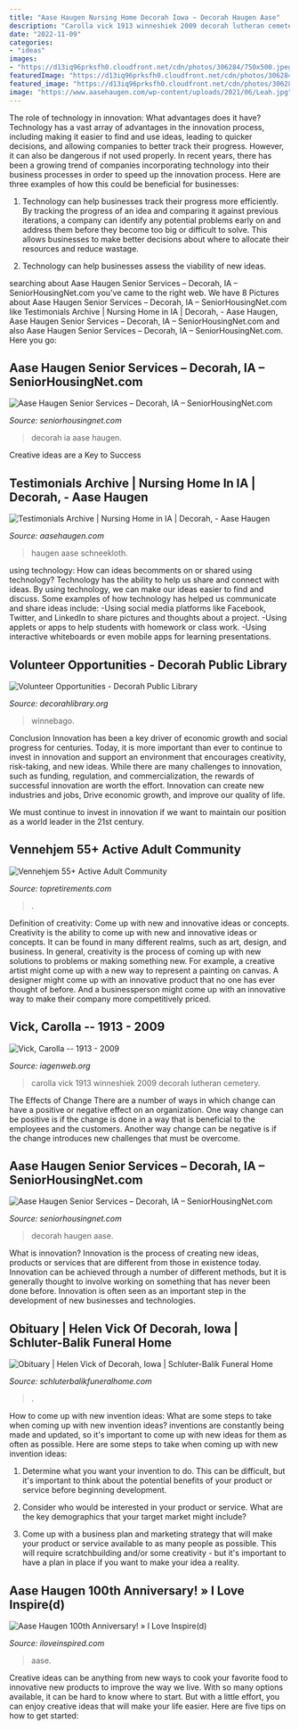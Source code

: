 ```yaml
---
title: "Aase Haugen Nursing Home Decorah Iowa ~ Decorah Haugen Aase"
description: "Carolla vick 1913 winneshiek 2009 decorah lutheran cemetery"
date: "2022-11-09"
categories:
- "ideas"
images:
- "https://d13iq96prksfh0.cloudfront.net/cdn/photos/306284/750x500.jpeg"
featuredImage: "https://d13iq96prksfh0.cloudfront.net/cdn/photos/306284/750x500.jpeg"
featured_image: "https://d13iq96prksfh0.cloudfront.net/cdn/photos/306284/750x500.jpeg"
image: "https://www.aasehaugen.com/wp-content/uploads/2021/06/Leah.jpg"
---
```



The role of technology in innovation: What advantages does it have?
Technology has a vast array of advantages in the innovation process, including making it easier to find and use ideas, leading to quicker decisions, and allowing companies to better track their progress. However, it can also be dangerous if not used properly. In recent years, there has been a growing trend of companies incorporating technology into their business processes in order to speed up the innovation process. Here are three examples of how this could be beneficial for businesses: 
1) Technology can help businesses track their progress more efficiently. By tracking the progress of an idea and comparing it against previous iterations, a company can identify any potential problems early on and address them before they become too big or difficult to solve. This allows businesses to make better decisions about where to allocate their resources and reduce wastage. 

2) Technology can help businesses assess the viability of new ideas.

	

		
searching about Aase Haugen Senior Services – Decorah, IA – SeniorHousingNet.com you've came to the right web. We have 8 Pictures about Aase Haugen Senior Services – Decorah, IA – SeniorHousingNet.com like Testimonials Archive | Nursing Home in IA | Decorah, - Aase Haugen, Aase Haugen Senior Services – Decorah, IA – SeniorHousingNet.com and also Aase Haugen Senior Services – Decorah, IA – SeniorHousingNet.com. Here you go:
		
    
## Aase Haugen Senior Services – Decorah, IA – SeniorHousingNet.com

<img loading=lazy src="https://d13iq96prksfh0.cloudfront.net/cdn/photos/306284/750x500.jpeg" onerror="this.onerror=null;this.src='https://tse1.mm.bing.net/th?id=OIP.7HCSyYOrlRyR4p4BrcunjAHaE8&amp;pid=15.1';" alt="Aase Haugen Senior Services – Decorah, IA – SeniorHousingNet.com">

_Source: seniorhousingnet.com_

>decorah ia aase haugen. 

	

Creative ideas are a Key to Success

    
## Testimonials Archive | Nursing Home In IA | Decorah, - Aase Haugen

<img loading=lazy src="https://www.aasehaugen.com/wp-content/uploads/2021/06/Leah.jpg" onerror="this.onerror=null;this.src='https://tse3.mm.bing.net/th?id=OIP.fFU3--kIw2GwMKSU1xjZTgHaJ0&amp;pid=15.1';" alt="Testimonials Archive | Nursing Home in IA | Decorah, - Aase Haugen">

_Source: aasehaugen.com_

>haugen aase schneekloth. 

	

using technology: How can ideas becomments on or shared using technology?
Technology has the ability to help us share and connect with ideas. By using technology, we can make our ideas easier to find and discuss. Some examples of how technology has helped us communicate and share ideas include: 
-Using social media platforms like Facebook, Twitter, and LinkedIn to share pictures and thoughts about a project. 
-Using applets or apps to help students with homework or class work. 
-Using interactive whiteboards or even mobile apps for learning presentations.

    
## Volunteer Opportunities - Decorah Public Library

<img loading=lazy src="https://www.decorahlibrary.org/wp-content/uploads/2021/09/2021-06-DPL-Logo-Horizontal-Dark-Large-PNG1-2048x290.png" onerror="this.onerror=null;this.src='https://tse4.mm.bing.net/th?id=OIP.NZO4CLrR0XAmyDM154zLJwHaBD&amp;pid=15.1';" alt="Volunteer Opportunities - Decorah Public Library">

_Source: decorahlibrary.org_

>winnebago. 

	

Conclusion
Innovation has been a key driver of economic growth and social progress for centuries. Today, it is more important than ever to continue to invest in innovation and support an environment that encourages creativity, risk-taking, and new ideas.
While there are many challenges to innovation, such as funding, regulation, and commercialization, the rewards of successful innovation are worth the effort. Innovation can create new industries and jobs, Drive economic growth, and improve our quality of life.

We must continue to invest in innovation if we want to maintain our position as a world leader in the 21st century.

    
## Vennehjem 55+ Active Adult Community

<img loading=lazy src="https://www.topretirements.com/images/community/3106_1.jpeg" onerror="this.onerror=null;this.src='https://tse1.mm.bing.net/th?id=OIP.U0l6w8w137EryvuEpqxC8gAAAA&amp;pid=15.1';" alt="Vennehjem 55+ Active Adult Community">

_Source: topretirements.com_

>. 

	

Definition of creativity: Come up with new and innovative ideas or concepts.
Creativity is the ability to come up with new and innovative ideas or concepts. It can be found in many different realms, such as art, design, and business. In general, creativity is the process of coming up with new solutions to problems or making something new. For example, a creative artist might come up with a new way to represent a painting on canvas. A designer might come up with an innovative product that no one has ever thought of before. And a businessperson might come up with an innovative way to make their company more competitively priced.

    
## Vick, Carolla -- 1913 - 2009

<img loading=lazy src="http://iagenweb.org/winneshiek/Photos/AID09869_Miyoshi_Carolla_Vick.jpg" onerror="this.onerror=null;this.src='https://tse3.mm.bing.net/th?id=OIP.IBsZaQPbpf8kSrY7zuPPiQHaI-&amp;pid=15.1';" alt="Vick, Carolla -- 1913 - 2009">

_Source: iagenweb.org_

>carolla vick 1913 winneshiek 2009 decorah lutheran cemetery. 

	

The Effects of Change
There are a number of ways in which change can have a positive or negative effect on an organization. One way change can be positive is if the change is done in a way that is beneficial to the employees and the customers. Another way change can be negative is if the change introduces new challenges that must be overcome.

    
## Aase Haugen Senior Services – Decorah, IA – SeniorHousingNet.com

<img loading=lazy src="https://d13iq96prksfh0.cloudfront.net/cdn/photos/306280/1250x500.jpeg" onerror="this.onerror=null;this.src='https://tse1.mm.bing.net/th?id=OIP.Bk3bTJ1Qf9TP3wnnukn1ZwHaE8&amp;pid=15.1';" alt="Aase Haugen Senior Services – Decorah, IA – SeniorHousingNet.com">

_Source: seniorhousingnet.com_

>decorah haugen aase. 

	

What is innovation?
Innovation is the process of creating new ideas, products or services that are different from those in existence today. Innovation can be achieved through a number of different methods, but it is generally thought to involve working on something that has never been done before. Innovation is often seen as an important step in the development of new businesses and technologies.

    
## Obituary | Helen Vick Of Decorah, Iowa | Schluter-Balik Funeral Home

<img loading=lazy src="https://www.schluterbalikfuneralhome.com/fh_live/10200/10216/images/obituaries/3992133_fbs.jpg" onerror="this.onerror=null;this.src='https://tse4.mm.bing.net/th?id=OIP.TfuznM-sbkcNxqfQ-SfNSQAAAA&amp;pid=15.1';" alt="Obituary | Helen Vick of Decorah, Iowa | Schluter-Balik Funeral Home">

_Source: schluterbalikfuneralhome.com_

>. 

	

How to come up with new invention ideas: What are some steps to take when coming up with new invention ideas?
inventions are constantly being made and updated, so it's important to come up with new ideas for them as often as possible. Here are some steps to take when coming up with new invention ideas:
1. Determine what you want your invention to do. This can be difficult, but it's important to think about the potential benefits of your product or service before beginning development.

2. Consider who would be interested in your product or service. What are the key demographics that your target market might include?

3. Come up with a business plan and marketing strategy that will make your product or service available to as many people as possible. This will require scratchbuilding and/or some creativity - but it's important to have a plan in place if you want to make your idea a reality.


    
## Aase Haugen 100th Anniversary! » I Love Inspire(d)

<img loading=lazy src="https://www.iloveinspired.com/wp-content/uploads/2015/03/Aase_Haugen_Home.jpg" onerror="this.onerror=null;this.src='https://tse3.mm.bing.net/th?id=OIP.B6d42aMxu3aJWtLtgDZeQQHaCP&amp;pid=15.1';" alt="Aase Haugen 100th Anniversary! » I Love Inspire(d)">

_Source: iloveinspired.com_

>aase. 

	

Creative ideas can be anything from new ways to cook your favorite food to innovative new products to improve the way we live. With so many options available, it can be hard to know where to start. But with a little effort, you can enjoy creative ideas that will make your life easier. Here are five tips on how to get started: 

